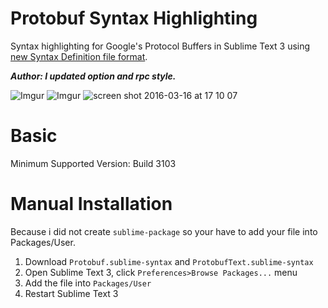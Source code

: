 Protobuf Syntax Highlighting
============================

Syntax highlighting for Google's Protocol Buffers in Sublime Text 3 using [new Syntax Definition file format](https://www.sublimetext.com/docs/3/syntax.html).

***Author: I updated option and rpc style.***

![Imgur](https://i.imgur.com/1CLqABC.png)
![Imgur](https://i.imgur.com/nBle7vT.png)
![screen shot 2016-03-16 at 17 10 07](https://i.imgur.com/3LuazOm.png)

Basic
=====

Minimum Supported Version: Build 3103

Manual Installation
===================
Because i did not create `sublime-package` so your have to add your file into Packages/User.

1. Download `Protobuf.sublime-syntax` and `ProtobufText.sublime-syntax`
2. Open Sublime Text 3, click `Preferences>Browse Packages...` menu
3. Add the file into `Packages/User`
4. Restart Sublime Text 3
